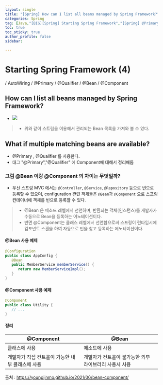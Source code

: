 ```yaml
---
layout: single
title: "[Spring] How can I list all beans managed by Spring Framework?"
categories: Spring
tag: [Java,"[BIG][Spring] Starting Spring Framework","[Spring] @Primary","[Spring] @Qualifier","[Spring] IoC","[Spring] @Component","[Spring] @Bean","[Spring] @Component vs @Bean"]
toc: true
toc_sticky: true
author_profile: false
sidebar:

---
```

# Starting Spring Framework (4)
/ AutoWiring / @Primary / @Qualifier / @Bean  / @Component

## How can I list all beans managed by Spring Framework?
- ![](https://i.imgur.com/IQzOS1h.png)
>- 위와 같이 스트림을 이용해서 관리되는 Bean 목록을 가져와 볼 수 있다.


## What if multiple matching beans are available?
- @Primary , @Qualifier 를 사용한다.
- 태그 "@Primary","@Qualifier" 에 Component에 대해서 정리해둠

### 그럼 @Bean 이랑 @Component 의 차이는 무엇일까?

- 우선 스프링 MVC 에서는 `@Controller`, `@Service`, `@Repository` 등으로 빈으로 등록할 수 있으며, configuration 관련 객체들은 `@Bean`과 `@Component` 으로 스프링 컨테이너에 객체를 빈으로 등록할 수 있다.

>- @Bean 은 메소드 레벨에서 선언하며, 반환되는 객체(인스턴스)를 개발자가 수동으로 Bean을 등록하는 어노테이션이다.
>- 반면 @Component는 클래스 레벨에서 선언함으로써 스프링이 런타임시에 컴포넌트 스캔을 하여 자동으로 빈을 찾고 등록하는 에노테이션이다.

#### @Bean 사용 예제
```java
@Configuration  
public class AppConfig {  
   @Bean  
   public MemberService memberService() {  
      return new MemberServiceImpl();  
   }  
}
```

#### @Component 사용 예제
```java
@Component  
public class Utility {  
   // ...  
}
```

#### 정리


| @Component                                       | @Bean                                                  |
| ------------------------------------------------ | ------------------------------------------------------ |
| 클래스에 사용                                    | 메소드에 사용                                          |
| 개발자가 직접 컨트롤이 가능한 내부 클래스에 사용 | 개발자가 컨트롤이 불가능한 외부 라이브러리 사용시 사용 |




출처 : https://youngjinmo.github.io/2021/06/bean-component/